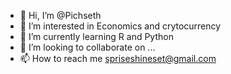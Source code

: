 - 👋 Hi, I’m @Pichseth
- 👀 I’m interested in Economics and crytocurrency
- 🌱 I’m currently learning R and Python
- 💞️ I’m looking to collaborate on ...
- 📫 How to reach me spriseshineset@gmail.com

<!---
Pichseth/Pichseth is a ✨ special ✨ repository because its `README.md` (this file) appears on your GitHub profile.
You can click the Preview link to take a look at your changes.
--->
